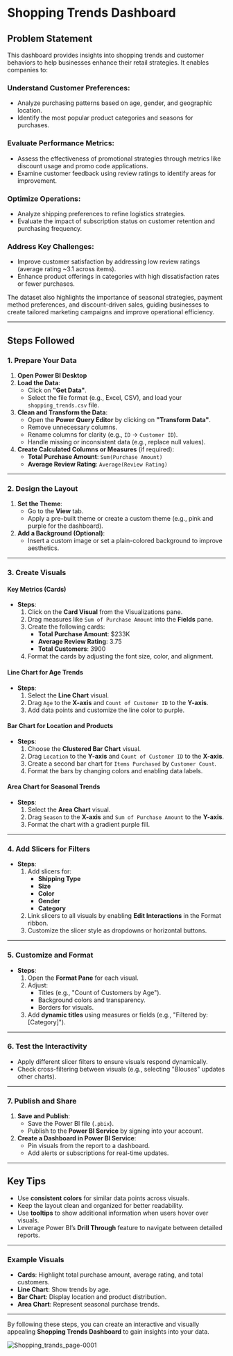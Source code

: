 # Shopping Trends Dashboard

## Problem Statement

This dashboard provides insights into shopping trends and customer behaviors to help businesses enhance their retail strategies. It enables companies to:

### Understand Customer Preferences:
- Analyze purchasing patterns based on age, gender, and geographic location.
- Identify the most popular product categories and seasons for purchases.

### Evaluate Performance Metrics:
- Assess the effectiveness of promotional strategies through metrics like discount usage and promo code applications.
- Examine customer feedback using review ratings to identify areas for improvement.

### Optimize Operations:
- Analyze shipping preferences to refine logistics strategies.
- Evaluate the impact of subscription status on customer retention and purchasing frequency.

### Address Key Challenges:
- Improve customer satisfaction by addressing low review ratings (average rating ~3.1 across items).
- Enhance product offerings in categories with high dissatisfaction rates or fewer purchases.

The dataset also highlights the importance of seasonal strategies, payment method preferences, and discount-driven sales, guiding businesses to create tailored marketing campaigns and improve operational efficiency.

---

## Steps Followed  

### 1. Prepare Your Data  
1. **Open Power BI Desktop**  
2. **Load the Data**:  
   - Click on **"Get Data"**.  
   - Select the file format (e.g., Excel, CSV), and load your `shopping_trends.csv` file.  
3. **Clean and Transform the Data**:  
   - Open the **Power Query Editor** by clicking on **"Transform Data"**.  
   - Remove unnecessary columns.  
   - Rename columns for clarity (e.g., `ID` → `Customer ID`).  
   - Handle missing or inconsistent data (e.g., replace null values).  
4. **Create Calculated Columns or Measures** (if required):  
   - **Total Purchase Amount**: `Sum(Purchase Amount)`  
   - **Average Review Rating**: `Average(Review Rating)`  

---

### 2. Design the Layout  
1. **Set the Theme**:  
   - Go to the **View** tab.  
   - Apply a pre-built theme or create a custom theme (e.g., pink and purple for the dashboard).  
2. **Add a Background (Optional)**:  
   - Insert a custom image or set a plain-colored background to improve aesthetics.  

---

### 3. Create Visuals  

#### Key Metrics (Cards)  
- **Steps**:  
  1. Click on the **Card Visual** from the Visualizations pane.  
  2. Drag measures like `Sum of Purchase Amount` into the **Fields** pane.  
  3. Create the following cards:  
     - **Total Purchase Amount**: $233K  
     - **Average Review Rating**: 3.75  
     - **Total Customers**: 3900  
  4. Format the cards by adjusting the font size, color, and alignment.  

#### Line Chart for Age Trends  
- **Steps**:  
  1. Select the **Line Chart** visual.  
  2. Drag `Age` to the **X-axis** and `Count of Customer ID` to the **Y-axis**.  
  3. Add data points and customize the line color to purple.  

#### Bar Chart for Location and Products  
- **Steps**:  
  1. Choose the **Clustered Bar Chart** visual.  
  2. Drag `Location` to the **Y-axis** and `Count of Customer ID` to the **X-axis**.  
  3. Create a second bar chart for `Items Purchased` by `Customer Count`.  
  4. Format the bars by changing colors and enabling data labels.  

#### Area Chart for Seasonal Trends  
- **Steps**:  
  1. Select the **Area Chart** visual.  
  2. Drag `Season` to the **X-axis** and `Sum of Purchase Amount` to the **Y-axis**.  
  3. Format the chart with a gradient purple fill.  

---

### 4. Add Slicers for Filters  
- **Steps**:  
  1. Add slicers for:  
     - **Shipping Type**  
     - **Size**  
     - **Color**  
     - **Gender**  
     - **Category**  
  2. Link slicers to all visuals by enabling **Edit Interactions** in the Format ribbon.  
  3. Customize the slicer style as dropdowns or horizontal buttons.  

---

### 5. Customize and Format  
- **Steps**:  
  1. Open the **Format Pane** for each visual.  
  2. Adjust:  
     - Titles (e.g., "Count of Customers by Age").  
     - Background colors and transparency.  
     - Borders for visuals.  
  3. Add **dynamic titles** using measures or fields (e.g., "Filtered by: [Category]").  

---

### 6. Test the Interactivity  
- Apply different slicer filters to ensure visuals respond dynamically.  
- Check cross-filtering between visuals (e.g., selecting "Blouses" updates other charts).  

---

### 7. Publish and Share  
1. **Save and Publish**:  
   - Save the Power BI file (`.pbix`).  
   - Publish to the **Power BI Service** by signing into your account.  
2. **Create a Dashboard in Power BI Service**:  
   - Pin visuals from the report to a dashboard.  
   - Add alerts or subscriptions for real-time updates.  

---

## Key Tips  
- Use **consistent colors** for similar data points across visuals.  
- Keep the layout clean and organized for better readability.  
- Use **tooltips** to show additional information when users hover over visuals.  
- Leverage Power BI’s **Drill Through** feature to navigate between detailed reports.  

---

### Example Visuals  
- **Cards**: Highlight total purchase amount, average rating, and total customers.  
- **Line Chart**: Show trends by age.  
- **Bar Chart**: Display location and product distribution.  
- **Area Chart**: Represent seasonal purchase trends.  

---

By following these steps, you can create an interactive and visually appealing **Shopping Trends Dashboard** to gain insights into your data.

![Shopping_trands_page-0001](https://github.com/user-attachments/assets/f16ca2a0-abaf-4be5-9fb9-ef91320fdf4d)
